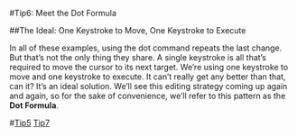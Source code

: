 #Tip6: Meet the Dot Formula  
  
##The Ideal: One Keystroke to Move, One Keystroke to Execute  
  
In all of these examples, using the dot command repeats the last change. But that’s not the only thing they share. A single keystroke is all that’s required to move the cursor to its next target. We’re using one keystroke to move and one keystroke to execute. It can’t really get any better than that, can it? It’s an ideal solution. We’ll see this editing strategy coming up again and again, so for the sake of convenience, we’ll refer to this pattern as the **Dot Formula**.  
  
#[Tip5](tip5.md)   [Tip7](tip7.md)
